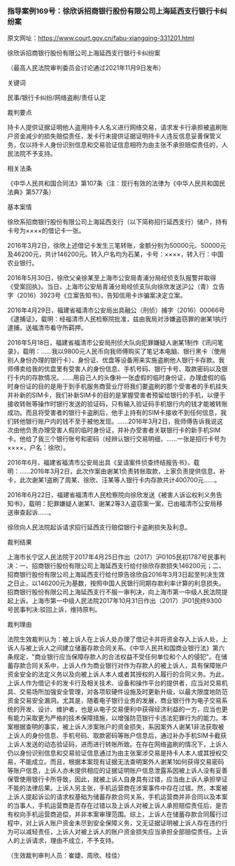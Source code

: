 ### 指导案例169号：徐欣诉招商银行股份有限公司上海延西支行银行卡纠纷案
原文网址：https://www.court.gov.cn/fabu-xiangqing-331201.html

徐欣诉招商银行股份有限公司上海延西支行银行卡纠纷案

（最高人民法院审判委员会讨论通过2021年11月9日发布）

关键词

民事/银行卡纠纷/网络盗刷/责任认定

裁判要点

持卡人提供证据证明他人盗用持卡人名义进行网络交易，请求发卡行承担被盗刷账户资金减少的损失赔偿责任，发卡行未提供证据证明持卡人违反信息妥善保管义务，仅以持卡人身份识别信息和交易验证信息相符为由主张不承担赔偿责任的，人民法院不予支持。

相关法条

《中华人民共和国合同法》第107条（注：现行有效的法律为《中华人民共和国民法典》第577条）

基本案情

徐欣系招商银行股份有限公司上海延西支行（以下简称招行延西支行）储户，持有卡号为××××的借记卡一张。

2016年3月2日，徐欣上述借记卡发生三笔转账，金额分别为50000元、50000元及46200元，共计146200元。转入户名均为石某，卡号：××××，转入行：中国农业银行。

2016年5月30日，徐欣父亲徐某至上海市公安局青浦分局经侦支队报警并取得《受案回执》。当日，上海市公安局青浦分局经侦支队向徐欣发送沪公（青）立告字（2016）3923号《立案告知书》，告知信用卡诈骗案决定立案。

2016年4月29日，福建省福清市公安局出具融公（刑侦）捕字（2016）00066号《逮捕证》，载明：经福清市人民检察院批准，兹由我局对涉嫌盗窃罪的谢某1执行逮捕，送福清市看守所羁押。

2016年5月18日，福建省福清市公安局刑侦大队向犯罪嫌疑人谢某1制作《讯问笔录》，载明：......我以9800元人民币向我师傅购买了笔记本电脑、银行黑卡（使用别人身份办理的银行卡）、身份证、优盘等设备用来实施盗刷他人银行卡存款。我师傅卖给我的优盘里有受害人的身份信息、手机号码、银行卡号、取款密码以及银行卡内的存款情况。......用自己人的头像补一张虚假的临时身份证，办理虚假的临时身份证的目的是用于到手机服务商营业厅将我们要盗刷的那个受害者的手机挂失并补新的SIM卡，我们补新SIM卡的目的是掌握受害者预留给银行的手机，以便于接收转账等操作时银行发送的验证码，只有输入验证码手机银行内的钱才能被转账成功。而且将受害者的银行卡盗刷后，他手上持有的SIM卡接收不到任何信息，我们转他银行账户内的钱不至于被他发现。......2016年3月2日，我师傅告诉我说这次由他负责办理受害人假的临时身份证，并补办受害者关联银行卡的新手机SIM卡。他给了我三个银行账号和密码（经辨认银行交易明细，......一张是招行卡号为××××，户名：徐欣）。

2016年6月，福建省福清市公安局出具《呈请案件侦查终结报告书》，载明：......2016年3月2日，此次作案由谢某1负责转账取款，上家负责提供信息、补卡，此次谢某1盗刷了周某、徐欣、汪某等人银行卡内存款共计400700元......。

2016年6月22日，福建省福清市人民检察院向徐欣发送《被害人诉讼权利义务告知书》，载明：犯罪嫌疑人谢某1、谢某2等3人盗窃案一案，已由福清市公安局移送审查起诉......。

徐欣向人民法院起诉请求招行延西支行赔偿银行卡盗刷损失及利息。

裁判结果

上海市长宁区人民法院于2017年4月25日作出（2017）沪0105民初1787号民事判决：一、招商银行股份有限公司上海延西支行给付徐欣存款损失146200元；二、招商银行股份有限公司上海延西支行给付原告徐欣自2016年3月3日起至判决生效之日止，以146200元为基数，按照中国人民银行同期存款利率计算的利息损失。招商银行股份有限公司上海延西支行不服一审判决，向上海市第一中级人民法院提起上诉。上海市第一中级人民法院2017年10月31日作出（2017）沪01民终9300号民事判决:驳回上诉，维持原判。

裁判理由

法院生效裁判认为：被上诉人在上诉人处办理了借记卡并将资金存入上诉人处，上诉人与被上诉人之间建立储蓄存款合同关系。《中华人民共和国商业银行法》第六条规定，"商业银行应当保障存款人的合法权益不受任何单位和个人的侵犯"。在储蓄存款合同关系中，上诉人作为商业银行对作为存款人的被上诉人，具有保障账户资金安全的法定义务以及向被上诉人本人或者其授权的人履行的合同义务。为此，上诉人作为借记卡的发卡行及相关技术、设备和操作平台的提供者，应当对交易机具、交易场所加强安全管理，对各项软硬件设施及时更新升级，以最大限度地防范资金交易安全漏洞。尤其是，随着电子银行业务的发展，商业银行作为电子交易系统的开发、设计、维护者，也是从电子交易便利中获得经济利益的一方，应当也更有能力采取更为严格的技术保障措施，以增强防范银行卡违法犯罪行为的能力。本案根据查明的事实，被上诉人涉案账户的资金损失，系因案外人谢某1非法获取被上诉人的身份信息、手机号码、取款密码等账户信息后，通过补办手机SIM卡截获上诉人发送的动态验证码，进而进行转账所致。在存在网络盗刷的情况下，上诉人仍以身份识别信息和交易验证信息通过为由主张案涉交易是持卡人本人或其授权交易，不能成立。而且，根据本案现有证据无法查明案外人谢某1如何获得交易密码等账户信息，上诉人亦未提供相应的证据证明账户信息泄露系因被上诉人没有妥善保管使用银行卡所导致，因此，就被上诉人自身具有过错，应当由上诉人承担举证不能的法律后果。上诉人另主张，手机运营商在涉案事件中存在过错。然，本案被上诉人提起诉讼的请求权基础为储蓄存款合同关系，手机运营商并非合同以及本案的当事人，手机运营商是否存在过错以及上诉人对被上诉人承担赔偿责任后，是否有权向手机运营商追偿，并非本案审理范围。综上，上诉人在储蓄存款合同履行过程中，对上诉人账户资金未尽到安全保障义务，又无证据证明被上诉人存在违约行为可以减轻责任，上诉人对被上诉人的账户资金损失应当承担全部赔偿责任。上诉人的上诉请求，理由不成立，不予支持。

（生效裁判审判人员：崔婕、周欣、桂佳）

